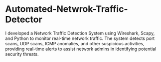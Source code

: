 # Automated-Netwrok-Traffic-Detector
I developed a Network Traffic Detection System using Wireshark, Scapy, and Python to monitor real-time network traffic. The system detects port scans, UDP scans, ICMP anomalies, and other suspicious activities, providing real-time alerts to assist network admins in identifying potential security threats.
